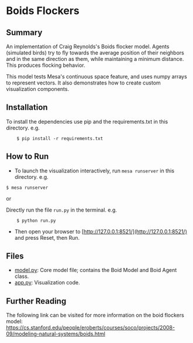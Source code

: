 # Boids Flockers

## Summary

An implementation of Craig Reynolds's Boids flocker model. Agents (simulated birds) try to fly towards the average position of their neighbors and in the same direction as them, while maintaining a minimum distance. This produces flocking behavior.

This model tests Mesa's continuous space feature, and uses numpy arrays to represent vectors. It also demonstrates how to create custom visualization components.

## Installation

To install the dependencies use pip and the requirements.txt in this directory. e.g.

```
    $ pip install -r requirements.txt
```

## How to Run

* To launch the visualization interactively, run ``mesa runserver`` in this directory. e.g.

```
$ mesa runserver
```

or

Directly run the file ``run.py`` in the terminal. e.g.

```
    $ python run.py
```

* Then open your browser to [http://127.0.0.1:8521/](http://127.0.0.1:8521/) and press Reset, then Run.

## Files

* [model.py](model.py): Core model file; contains the Boid Model and Boid Agent class.
* [app.py](app.py): Visualization code.

## Further Reading

The following link can be visited for more information on the boid flockers model:
https://cs.stanford.edu/people/eroberts/courses/soco/projects/2008-09/modeling-natural-systems/boids.html
